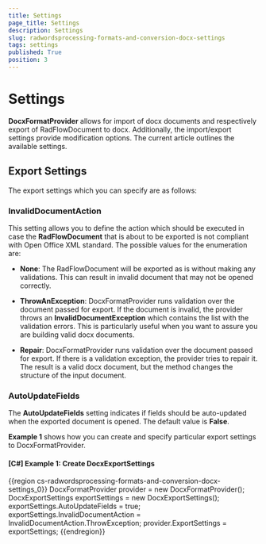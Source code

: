 ```yaml
---
title: Settings
page_title: Settings
description: Settings
slug: radwordsprocessing-formats-and-conversion-docx-settings
tags: settings
published: True
position: 3
---
```


# Settings



__DocxFormatProvider__ allows for import of docx documents and respectively export of RadFlowDocument to docx. Additionally, the import/export settings provide modification options. The current article outlines the available settings.
      

## Export Settings

The export settings which you can specify are as follows:

### InvalidDocumentAction

This setting allows you to define the action which should be executed in case the __RadFlowDocument__ that is about to be exported is not compliant with Open Office XML standard. The possible values for the enumeration are:
              

* __None__: The RadFlowDocument will be exported as is without making any validations. This can result in invalid document that may not be opened correctly.
                  

* __ThrowAnException__: DocxFormatProvider runs validation over the document passed for export. If the document is invalid, the provider throws an __InvalidDocumentException__ which contains the list with the validation errors. This is particularly useful when you want to assure you are building valid docx documents.
                  

* __Repair__: DocxFormatProvider runs validation over the document passed for export. If there is a validation exception, the provider tries to repair it. The result is a valid docx document, but the method changes the structure of the input document.
                  
### AutoUpdateFields

The __AutoUpdateFields__ setting indicates if fields should be auto-updated when the exported document is opened. The default value is __False__.
              

__Example 1__ shows how you can create and specify particular export settings to DocxFormatProvider.
        

#### __[C#] Example 1: Create DocxExportSettings__

{{region cs-radwordsprocessing-formats-and-conversion-docx-settings_0}}
	DocxFormatProvider provider = new DocxFormatProvider();
	DocxExportSettings exportSettings = new DocxExportSettings();
	exportSettings.AutoUpdateFields = true;
	exportSettings.InvalidDocumentAction = InvalidDocumentAction.ThrowException;
	provider.ExportSettings = exportSettings;
{{endregion}}



